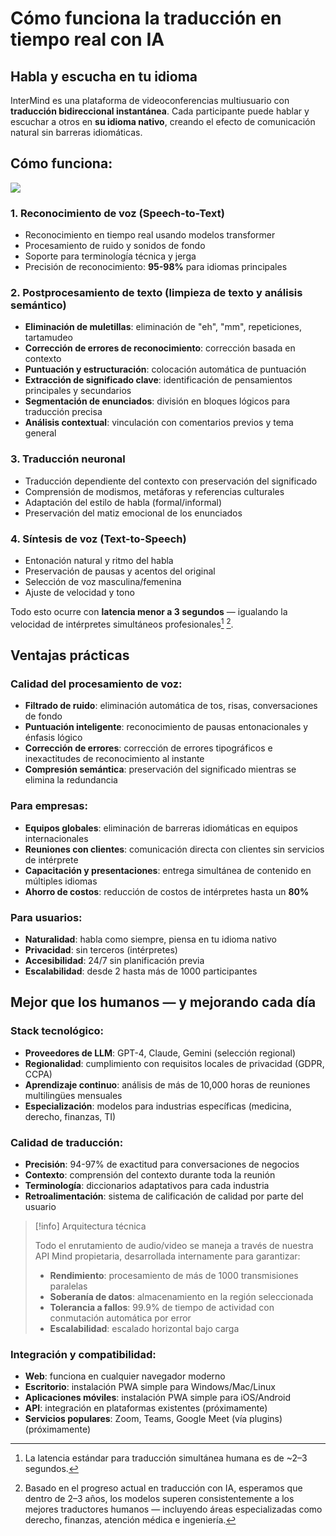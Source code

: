 # Cómo funciona la traducción en tiempo real con IA

## Habla y escucha en tu idioma

InterMind es una plataforma de videoconferencias multiusuario con **traducción bidireccional instantánea**. Cada participante puede hablar y escuchar a otros en **su idioma nativo**, creando el efecto de comunicación natural sin barreras idiomáticas.

## Cómo funciona:

<!-- :::details Show diagram of AI translation process
::: -->

![](/interpretating.svg)

### 1. **Reconocimiento de voz (Speech-to-Text)**

- Reconocimiento en tiempo real usando modelos transformer
- Procesamiento de ruido y sonidos de fondo
- Soporte para terminología técnica y jerga
- Precisión de reconocimiento: **95-98%** para idiomas principales

### 2. **Postprocesamiento de texto (limpieza de texto y análisis semántico)**

- **Eliminación de muletillas**: eliminación de "eh", "mm", repeticiones, tartamudeo
- **Corrección de errores de reconocimiento**: corrección basada en contexto
- **Puntuación y estructuración**: colocación automática de puntuación
- **Extracción de significado clave**: identificación de pensamientos principales y secundarios
- **Segmentación de enunciados**: división en bloques lógicos para traducción precisa
- **Análisis contextual**: vinculación con comentarios previos y tema general

### 3. **Traducción neuronal**

- Traducción dependiente del contexto con preservación del significado
- Comprensión de modismos, metáforas y referencias culturales
- Adaptación del estilo de habla (formal/informal)
- Preservación del matiz emocional de los enunciados

### 4. **Síntesis de voz (Text-to-Speech)**

- Entonación natural y ritmo del habla
- Preservación de pausas y acentos del original
- Selección de voz masculina/femenina
- Ajuste de velocidad y tono

Todo esto ocurre con **latencia menor a 3 segundos** — igualando la velocidad de intérpretes simultáneos profesionales[^1] [^2].

## Ventajas prácticas

### Calidad del procesamiento de voz:

- **Filtrado de ruido**: eliminación automática de tos, risas, conversaciones de fondo
- **Puntuación inteligente**: reconocimiento de pausas entonacionales y énfasis lógico
- **Corrección de errores**: corrección de errores tipográficos e inexactitudes de reconocimiento al instante
- **Compresión semántica**: preservación del significado mientras se elimina la redundancia

### Para empresas:

- **Equipos globales**: eliminación de barreras idiomáticas en equipos internacionales
- **Reuniones con clientes**: comunicación directa con clientes sin servicios de intérprete
- **Capacitación y presentaciones**: entrega simultánea de contenido en múltiples idiomas
- **Ahorro de costos**: reducción de costos de intérpretes hasta un **80%**

### Para usuarios:

- **Naturalidad**: habla como siempre, piensa en tu idioma nativo
- **Privacidad**: sin terceros (intérpretes)
- **Accesibilidad**: 24/7 sin planificación previa
- **Escalabilidad**: desde 2 hasta más de 1000 participantes

## Mejor que los humanos — y mejorando cada día

### Stack tecnológico:

- **Proveedores de LLM**: GPT-4, Claude, Gemini (selección regional)
- **Regionalidad**: cumplimiento con requisitos locales de privacidad (GDPR, CCPA)
- **Aprendizaje continuo**: análisis de más de 10,000 horas de reuniones multilingües mensuales
- **Especialización**: modelos para industrias específicas (medicina, derecho, finanzas, TI)

### Calidad de traducción:

- **Precisión**: 94-97% de exactitud para conversaciones de negocios
- **Contexto**: comprensión del contexto durante toda la reunión
- **Terminología**: diccionarios adaptativos para cada industria
- **Retroalimentación**: sistema de calificación de calidad por parte del usuario

> [!info] Arquitectura técnica
>
> Todo el enrutamiento de audio/video se maneja a través de nuestra API Mind propietaria, desarrollada internamente para garantizar:
>
> - **Rendimiento**: procesamiento de más de 1000 transmisiones paralelas
> - **Soberanía de datos**: almacenamiento en la región seleccionada
> - **Tolerancia a fallos**: 99.9% de tiempo de actividad con conmutación automática por error
> - **Escalabilidad**: escalado horizontal bajo carga

### Integración y compatibilidad:

- **Web**: funciona en cualquier navegador moderno
- **Escritorio**: instalación PWA simple para Windows/Mac/Linux
- **Aplicaciones móviles**: instalación PWA simple para iOS/Android
- **API**: integración en plataformas existentes (próximamente)
- **Servicios populares**: Zoom, Teams, Google Meet (vía plugins) (próximamente)

[^1]: La latencia estándar para traducción simultánea humana es de ~2–3 segundos.

[^2]: Basado en el progreso actual en traducción con IA, esperamos que dentro de 2–3 años, los modelos superen consistentemente a los mejores traductores humanos — incluyendo áreas especializadas como derecho, finanzas, atención médica e ingeniería.